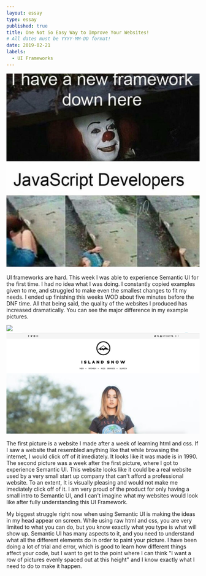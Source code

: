 ```yaml
---
layout: essay
type: essay
published: true
title: One Not So Easy Way to Improve Your Websites!
# All dates must be YYYY-MM-DD format!
date: 2019-02-21
labels:
  - UI Frameworks
---
```


<img class="ui medium center image" src="../images/ui-frameworks-meme.png">


UI frameworks are hard. This week I was able to experience Semantic UI for the first time. I had no idea what I was doing. I constantly copied examples given to me, and struggled to make even the smallest changes to fit my needs. I ended up finishing this weeks WOD about five minutes before the DNF time. All that being said, the quality of the websites I produced has increased dramatically. You can see the major difference in my example pictures. 

<img class="ui medium image" src="../images/bad-website.png">
<img class="ui medium image" src="../images/good-website.png"> 


The first picture is a website I made after a week of learning html and css. If I saw a website that resembled anything like that while browsing the internet, I would click off of it imediately. It looks like it was made is in 1990. The second picture was a week after the first picture, where I got to experience Semantic UI. This website looks like it could be a real website used by a very small start up company that can't afford a professional website. To an extent, It is visually pleasing and would not make me imediately click off of it. I am very proud of the product for only having a small intro to Semantic UI, and I can't imagine what my websites would look like after fully understanding this UI Framework. 

My biggest struggle right now when using Semantic UI is making the ideas in my head appear on screen. While using raw html and css, you are very limited to what you can do, but you know exactly what you type is what will show up. Semantic UI has many aspects to it, and you need to understand what all the different elements do in order to paint your picture. I have been doing a lot of trial and error, which is good to learn how different things affect your code, but I want to get to the point where I can think "I want a row of pictures evenly spaced out at this height" and I know exactly what I need to do to make it happen.
